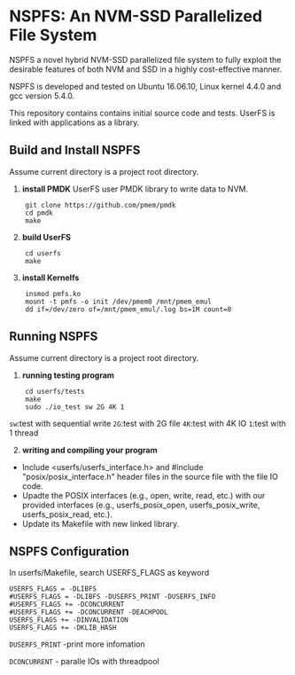 # NSPFS: An NVM-SSD Parallelized File System

NSPFS a novel hybrid NVM-SSD parallelized file system to fully exploit the desirable features of both NVM and SSD in a highly cost-effective manner.

NSPFS is developed and tested on Ubuntu 16.06.10, Linux kernel 4.4.0 and gcc version 5.4.0. 

This repository contains contains initial source code and tests. UserFS is linked with applications as a library.

## Build and Install NSPFS
Assume current directory is a project root directory.

1. **install PMDK**
UserFS user PMDK library to write data to NVM.
```shell
    git clone https://github.com/pmem/pmdk
    cd pmdk
    make
```

2. **build UserFS**
```shell
    cd userfs
    make
```

3. **install Kernelfs**
```shell
    insmod pmfs.ko
    mount -t pmfs -o init /dev/pmem0 /mnt/pmem_emul
    dd if=/dev/zero of=/mnt/pmem_emul/.log bs=1M count=8
```

## Running NSPFS
Assume current directory is a project root directory.

1. **running testing program**
```
    cd userfs/tests
    make
    sudo ./io_test sw 2G 4K 1
```
`sw`:test with sequential write
`2G`:test with 2G file
`4K`:test with 4K IO
`1`:test with 1 thread

2. **writing and compiling your program**
* Include <userfs/userfs_interface.h> and #include "posix/posix_interface.h" header files in the source file with the file IO code.
* Upadte the POSIX interfaces (e.g., open, write, read, etc.) with our provided interfaces (e.g., userfs_posix_open, userfs_posix_write, userfs_posix_read, etc.).
* Update its Makefile with new linked library.

## NSPFS Configuration

In userfs/Makefile, search USERFS_FLAGS as keyword
```
USERFS_FLAGS = -DLIBFS
#USERFS_FLAGS = -DLIBFS -DUSERFS_PRINT -DUSERFS_INFO
#USERFS_FLAGS += -DCONCURRENT 
#USERFS_FLAGS += -DCONCURRENT -DEACHPOOL
USERFS_FLAGS += -DINVALIDATION
USERFS_FLAGS += -DKLIB_HASH
```
`DUSERFS_PRINT`  -print more infomation

`DCONCURRENT` - paralle IOs with threadpool













